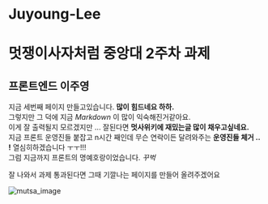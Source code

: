# Juyoung-Lee

<h1> 멋쟁이사자처럼 중앙대 2주차 과제</h1>
<h2> 프론트엔드 이주영 </h2>

<p>지금 세번째 페이지 만들고있습니다. <strong>많이 힘드네요 하하.</strong> <br> 그렇지만 그 덕에 지금 <em>Markdown</em> 이 많이 익숙해진거같아요. <br> 이게 잘 출력될지 모르겠지만 ... 잘된다면 <strong>멋사위키에 재밌는글 많이 채우고싶네요.</strong> <br> 지금 프론트 운영진들 붙잡고 n시간 째인데 무슨 연락이든 달려와주는 <strong>운영진들 체거 .. !</strong> 열심히하겠습니다 ㅜㅜ!!!<br> 그럼 지금까지 프론트의 명예호랑이었습니다. <em>꾸벅</em> </p>

<p> 잘 나와서 과제 통과된다면 그때 기깔나는 페이지를 만들어 올려주겠어요</p>



![mutsa_image](kakao.gif)